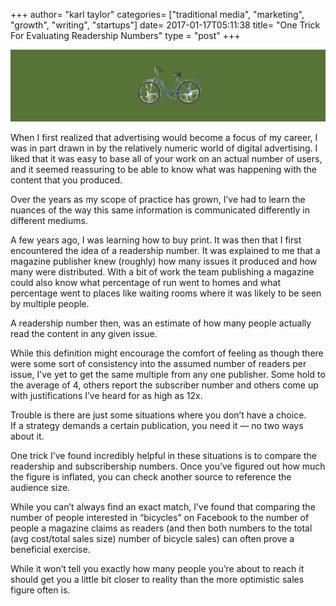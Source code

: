 +++
author= "karl taylor"
categories= ["traditional media", "marketing", "growth", "writing", "startups"]
date= 2017-01-17T05:11:38
title= "One Trick For Evaluating Readership Numbers"
type = "post"
+++

  ![](https://raw.githubusercontent.com/karljtaylor/kjt/blog/content/assets/024fe-1whqswlo_w8icgytflizyfg.png)  


 When I first realized that advertising would become a focus of my career, I was in part drawn in by the relatively numeric world of digital advertising. I liked that it was easy to base all of your work on an actual number of users, and it seemed reassuring to be able to know what was happening with the content that you produced.

 Over the years as my scope of practice has grown, I’ve had to learn the nuances of the way this same information is communicated differently in different mediums.

 A few years ago, I was learning how to buy print. It was then that I first encountered the idea of a readership number. It was explained to me that a magazine publisher knew (roughly) how many issues it produced and how many were distributed. With a bit of work the team publishing a magazine could also know what percentage of run went to homes and what percentage went to places like waiting rooms where it was likely to be seen by multiple people.

 A readership number then, was an estimate of how many people actually read the content in any given issue.

 While this definition might encourage the comfort of feeling as though there were some sort of consistency into the assumed number of readers per issue, I’ve yet to get the same multiple from any one publisher. Some hold to the average of 4, others report the subscriber number and others come up with justifications I’ve heard for as high as 12x.

 Trouble is there are just some situations where you don’t have a choice.   
If a strategy demands a certain publication, you need it — no two ways about it.

 One trick I’ve found incredibly helpful in these situations is to compare the readership and subscribership numbers. Once you’ve figured out how much the figure is inflated, you can check another source to reference the audience size.

 While you can’t always find an exact match, I’ve found that comparing the number of people interested in “bicycles” on Facebook to the number of people a magazine claims as readers (and then both numbers to the total (avg cost/total sales size) number of bicycle sales) can often prove a beneficial exercise.

 While it won’t tell you exactly how many people you’re about to reach it should get you a little bit closer to reality than the more optimistic sales figure often is.
